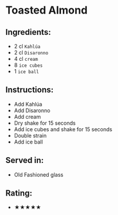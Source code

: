 # Toasted Almond

## Ingredients:
- 2 cl `Kahlúa`
- 2 cl `Disaronno`
- 4 cl `cream`
- 8 `ice cubes`
- 1 `ice ball`

## Instructions:
- Add Kahlúa
- Add Disaronno
- Add cream
- Dry shake for 15 seconds
- Add ice cubes and shake for 15 seconds
- Double strain
- Add ice ball

## Served in:
- Old Fashioned glass

## Rating:
- ★★★★★